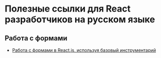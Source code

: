 # Полезные ссылки для React разработчиков на русском языке

Работа с формами
------------------------
* [Работа с формами в React.js, используя базовый инструментарий](https://habr.com/post/421817/)
